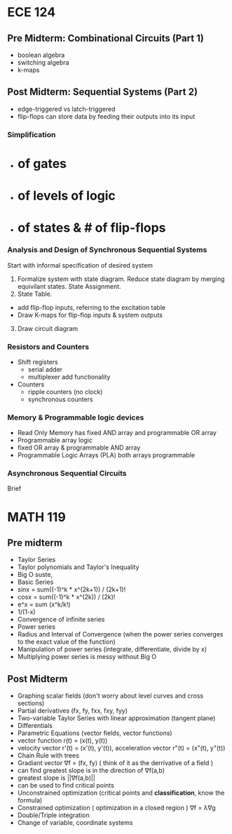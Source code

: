 # ECE 124
## Pre Midterm: Combinational Circuits (Part 1)
- boolean algebra
- switching algebra
- k-maps

## Post Midterm: Sequential Systems (Part 2)
- edge-triggered vs latch-triggered
- flip-flops can store data by feeding their outputs into its input
 
### Simplification
- # of gates
- # of levels of logic
- # of states & # of flip-flops

### Analysis and Design of Synchronous Sequential Systems
Start with informal specification of desired system

1. Formalize system with state diagram. Reduce state diagram by merging equivilant states. State Assignment.
2. State Table. 
  - add flip-flop inputs, referring to the excitation table
  - Draw K-maps for flip-flop inputs & system outputs
3. Draw circuit diagram

### Resistors and Counters
- Shift registers
  - serial adder
  - multiplexer add functionality
- Counters
  - ripple counters (no clock)
  - synchronous counters
  
### Memory & Programmable logic devices
- Read Only Memory has fixed AND array and programmable OR array
- Programmable array logic
- fixed OR array & programmable AND array
- Programmable Logic Arrays (PLA) both arrays programmable

### Asynchronous Sequential Circuits
Brief


# MATH 119
## Pre midterm
- Taylor Series
 - Taylor polynomials and Taylor's Inequality
 - Big O suste,
- Basic Series
 - sinx = sum((-1)^k * x^(2k+1)) / (2k+1)!
 - cosx = sum((-1)^k * x^(2k)) / (2k)!
 - e^x = sum (x^k/k!)
 - 1/(1-x)
- Convergence of infinite series 
- Power series
 - Radius and Interval of Convergence (when the power series converges to the exact value of the function)
 - Manipulation of power series (integrate, differentiate, divide by x)
 - Multiplying power series is messy without Big O

## Post Midterm
- Graphing scalar fields (don't worry about level curves and cross sections)
- Partial derivatives (fx, fy, fxx, fxy, fyy)
- Two-variable Taylor Series with linear approximation (tangent plane)
- Differentials
- Parametric Equations (vector fields, vector functions)
- vector function r(t) = (x(t), y(t))
- velocity vector r'(t) = (x'(t), y'(t)), acceleration vector r"(t) = (x"(t), y"(t))
- Chain Rule with trees
- Gradiant vector ∇f = (fx, fy) ( think of it as the derrivative of a field )
 - can find greatest slope is in the direction of ∇f(a,b)
 - greatest slope is ||∇f(a,b)||
 - can be used to find critical points
- Unconstrained optimization (critical points and **classification**, know the formula)
- Constrained optimization ( optimization in a closed region ) ∇f = λ∇g
- Double/Triple integration
 - Change of variable, coordinate systems
